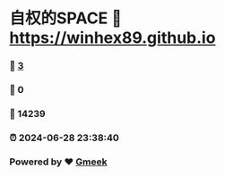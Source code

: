 # 自权的SPACE :link: https://winhex89.github.io 
### :page_facing_up: [3](https://winhex89.github.io/tag.html) 
### :speech_balloon: 0 
### :hibiscus: 14239 
### :alarm_clock: 2024-06-28 23:38:40 
### Powered by :heart: [Gmeek](https://github.com/Meekdai/Gmeek)
